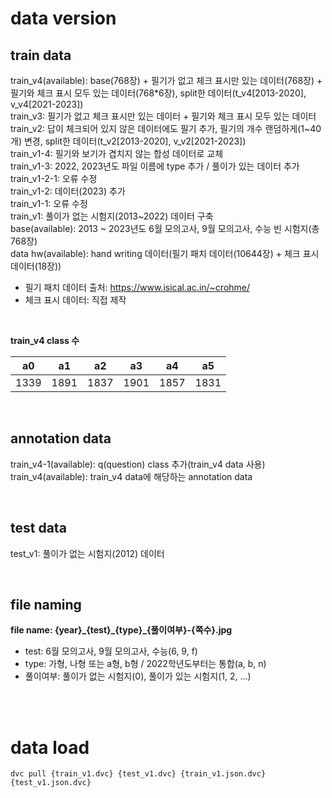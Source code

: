 # data version

## train data

train_v4(available): base(768장) + 필기가 없고 체크 표시만 있는 데이터(768장) + 필기와 체크 표시 모두 있는 데이터(768*6장), split한 데이터(t_v4[2013-2020], v_v4[2021-2023])<br/>
train_v3: 필기가 없고 체크 표시만 있는 데이터 + 필기와 체크 표시 모두 있는 데이터<br/>
train_v2: 답이 체크되어 있지 않은 데이터에도 필기 추가, 필기의 개수 랜덤하게(1\~40개) 변경, split한 데이터(t_v2[2013-2020], v_v2[2021-2023])<br/>
train_v1-4: 필기와 보기가 겹치지 않는 합성 데이터로 교체<br/>
train_v1-3: 2022, 2023년도 파일 이름에 type 추가 / 풀이가 있는 데이터 추가<br/>
train_v1-2-1: 오류 수정<br/>
train_v1-2: 데이터(2023) 추가<br/>
train_v1-1: 오류 수정<br/>
train_v1: 풀이가 없는 시험지(2013~2022) 데이터 구축<br/>
base(available): 2013 ~ 2023년도 6월 모의고사, 9월 모의고사, 수능 빈 시험지(총 768장)<br/>
data hw(available): hand writing 데이터(필기 패치 데이터(10644장) + 체크 표시 데이터(18장))<br/>
- 필기 패치 데이터 출처: <https://www.isical.ac.in/~crohme/>
- 체크 표시 데이터: 직접 제작<br/>

<br/>

**train_v4 class 수**

|a0|a1|a2|a3|a4|a5|
|---|---|---|---|---|---|
|1339|1891|1837|1901|1857|1831|

<br/>

## annotation data

train_v4-1(available): q(question) class 추가(train_v4 data 사용)<br/>
train_v4(available): train_v4 data에 해당하는 annotation data

<br/>

## test data

test_v1: 풀이가 없는 시험지(2012) 데이터<br/>

<br/>

## file naming

**file name: {year}\_{test}\_{type}_{풀이여부}-{쪽수}.jpg**
* test: 6월 모의고사, 9월 모의고사, 수능(6, 9, f)
* type: 가형, 나형 또는 a형, b형 / 2022학년도부터는 통합(a, b, n)
* 풀이여부: 풀이가 없는 시험지(0), 풀이가 있는 시험지(1, 2, ...)

<br/><br/>

# data load

`dvc pull {train_v1.dvc} {test_v1.dvc} {train_v1.json.dvc} {test_v1.json.dvc}`
